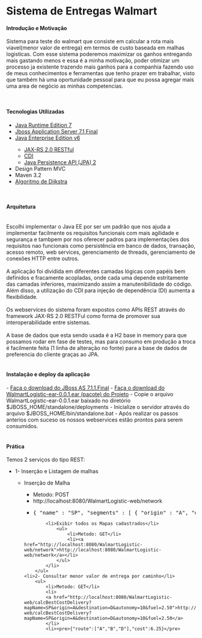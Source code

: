 <h1>Sistema de Entregas Walmart</h1>
<h4>Introdução e Motivação</h4>
<p>Sistema para teste do walmart que consiste em calcular a rota mais viavel(menor valor de entrega) em termos de custo baseada em malhas logisticas. Com esse sistema poderemos maximizar os ganhos entregando mais gastando menos e essa é a minha motivação, poder otimizar um processo ja existente trazendo mais ganhos para a companhia fazendo uso de meus conhecimentos e ferramentas que tenho prazer em trabalhar, visto que também há uma oportunidade pessoal para que eu possa agregar mais uma area de negócio as minhas competencias.</p>
<br />
<h4>Tecnologias Utilizadas</h4>
<ul>
<li><a href="http://www.oracle.com/technetwork/java/javase/downloads/index.html?ssSourceSiteId=otnjp">Java Runtime Edition 7</a></li>
<li><a href="https://docs.jboss.org/author/display/AS71/Documentation">Jboss Application Server 7.1 Final</a></li>

<li><a href="http://www.oracle.com/technetwork/java/javaee/tech/javaee6technologies-1955512.html">Java Enterprise Edition v6</a></li>
	<ul>
		<li><a href="https://jax-rs-spec.java.net/">JAX-RS 2.0 RESTful</a></li>
		<li><a href="http://docs.oracle.com/javaee/6/tutorial/doc/giwhl.html">CDI</a></li>
		<li><a href="http://www.oracle.com/technetwork/java/javaee/tech/persistence-jsp-140049.html">Java Persistence API (JPA) 2</a></li>
	</ul>
<li>Design Pattern MVC</li>
<li>Maven 3.2</li>
<li><a href="http://www.vogella.com/tutorials/JavaAlgorithmsDijkstra/article.html"> Algoritmo de Dijkstra </a></li> 
</ul>
<br />
<h4>Arquitetura</h4>
<br/>
Escolhi implementar o Java EE por ser um padrão que nos ajuda a implementar facilmente os requisitos funcionais com mais agilidade e segurança e tambpem por nos oferecer padros para implementações dos requisitos nao funcionais como persistência em banco de dados, transação, acesso remoto, web services, gerenciamento de threads, gerenciamento de conexões HTTP entre outros.
<br/><br/>
A aplicação foi dividida em diferentes camadas lógicas com papéis bem definidos e fracamente acopladas, onde cada uma depende estritamente das camadas inferiores, maximizando assim a manutenibilidade do código. Além disso, a utilização do CDI para injeção de dependência (DI) aumenta a flexibilidade. 
<br/><br/>
Os webservices do sistema foram expostos como APIs REST através do framework JAX-RS 2.0 RESTFul como forma de promover sua interoperabilidade entre sistemas. 
<br/><br/>
A base de dados que esta sendo usada é a H2 base in memory para que possamos rodar em fase de testes, mas para consumo em produção a troca é facilmente feita (1 linha de alteração no fonte) para a base de dados de preferencia do cliente graças ao JPA.
<br/><br/>
<h4>Instalação e deploy da aplicação</h4>
- <a href="http://jbossas.jboss.org/downloads/">Faça o download do JBoss AS 7.1.1.Final</a>
- <a href="https://docs.google.com/uc?authuser=0&id=0Bzq5cI-NNm3fYUxwc3pKbUcxcWc&export=download">Faça o download do WalmartLogistic-ear-0.0.1.ear (pacote) do Projeto</a>
- Copie o arquivo WalmartLogistic-ear-0.0.1.ear baixado no diretório $JBOSS_HOME/standalone/deployments
- Inicialize o servidor através do arquivo $JBOSS_HOME/bin/standalone.bat
- Após realizar os passos anterios com suceso os nossos webservices estão prontos para serem consumidos.
<br/><br/>
<h4>Prática</h4>
Temos 2 serviços do tipo REST:

<ul>
	<li>1- Inserção e Listagem de malhas</li>
		<ul>
			<li>Inserção de Malha</li>
				<ul>
					<li>Metodo: POST</li>
					<li>http://localhost:8080/WalmartLogistic-web/network</li>
					<li><pre>{ "name" : "SP", "segments" : [ { "origin" : "A", "destination" : "B", "distance" : "10" }, { "origin" : "B", "destination" : "D", "distance" : "15" }, { "origin" : "A", "destination" : "C", "distance" : "20" }, { "origin" : "C", "destination" : "D", "distance" : "30" }, { "origin" : "B", "destination" : "E", "distance" : "50" }, { "origin" : "D", "destination" : "E", "distance" : "30" } ] }</pre></li>
				</ul>
		
			<li>Exibir todos os Mapas cadastrados</li>
		 		<ul>
					<li>Metodo: GET</li>
					<li><a href="http://localhost:8080/WalmartLogistic-web/network">http://localhost:8080/WalmartLogistic-web/network</a></li>
				</ul>
			</li>
		</ul>
	<li>2- Consultar menor valor de entrega por caminho</li>
		<ul>
			<li>Metodo: GET</li>
			<li>
			<a href="http://localhost:8080/WalmartLogistic-web/calcBestCostDelivery?mapName=SP&origin=A&destination=D&autonomy=10&fuel=2.50">http://localhost:8080/WalmartLogistic-web/calcBestCostDelivery?mapName=SP&origin=A&destination=D&autonomy=10&fuel=2.50</a>
			</li>
			<li><pre>{"route":["A","B","D"],"cost":6.25}</pre>

</ul>

<br/>
<br/>
<br/>







